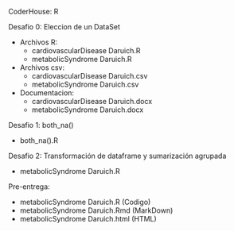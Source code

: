 CoderHouse: R

Desafio 0: Eleccion de un DataSet
- Archivos R:
  - cardiovascularDisease Daruich.R
  - metabolicSyndrome Daruich.R
- Archivos csv:
  - cardiovascularDisease Daruich.csv
  - metabolicSyndrome Daruich.csv
- Documentacion:
  - cardiovascularDisease Daruich.docx
  - metabolicSyndrome Daruich.docx
 
Desafio 1: both_na()
- both_na().R

Desafio 2: Transformación de dataframe y sumarización agrupada
- metabolicSyndrome Daruich.R

Pre-entrega:
- metabolicSyndrome Daruich.R (Codigo)
- metabolicSyndrome Daruich.Rmd (MarkDown)
- metabolicSyndrome Daruich.html (HTML)